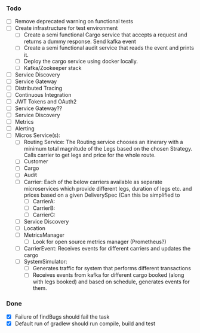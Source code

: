 ### Todo
- [ ] Remove deprecated warning on functional tests
- [ ] Create infrastructure for test environment
    - [ ] Create a semi functional Cargo service that accepts a request and
    returns a dummy response. Send kafka event
    - [ ] Create a semi functional audit service that reads the event and prints it.
    - [ ] Deploy the cargo service using docker locally.
    - [ ] Kafka/Zookeeper stack
- [ ] Service Discovery
- [ ] Service Gateway
- [ ] Distributed Tracing
- [ ] Continuous Integration
- [ ] JWT Tokens and OAuth2
- [ ] Service Gateway??
- [ ] Service Discovery
- [ ] Metrics
- [ ] Alerting
- [ ] Micros Service(s):
    - [ ] Routing Service: The Routing service chooses an itinerary with a minimum total magnitude of the Legs based on the chosen Strategy. Calls carrier to get legs and price for the whole route.
    - [ ] Customer
    - [ ] Cargo
    - [ ] Audit
    - [ ] Carrier: Each of the below carriers available as separate microservices which provide different legs, duration of legs etc. and prices based on a given DeliverySpec (Can this be simplified to
        - [ ] CarrierA:
        - [ ] CarrierB:
        - [ ] CarrierC:
    - [ ] Service Discovery
    - [ ] Location
    - [ ] MetricsManager
        - [ ] Look for open source metrics manager (Prometheus?)
    - [ ] CarrierEvent: Receives events for different carriers and updates the cargo
    - [ ] SystemSimulator:
        - [ ] Generates traffic for system that performs different transactions
        - [ ] Receives events from kafka for different cargo booked (along with legs booked) and based on schedule, generates events for them.

### Done
- [x] Failure of findBugs should fail the task
- [x] Default run of gradlew should run compile, build and test